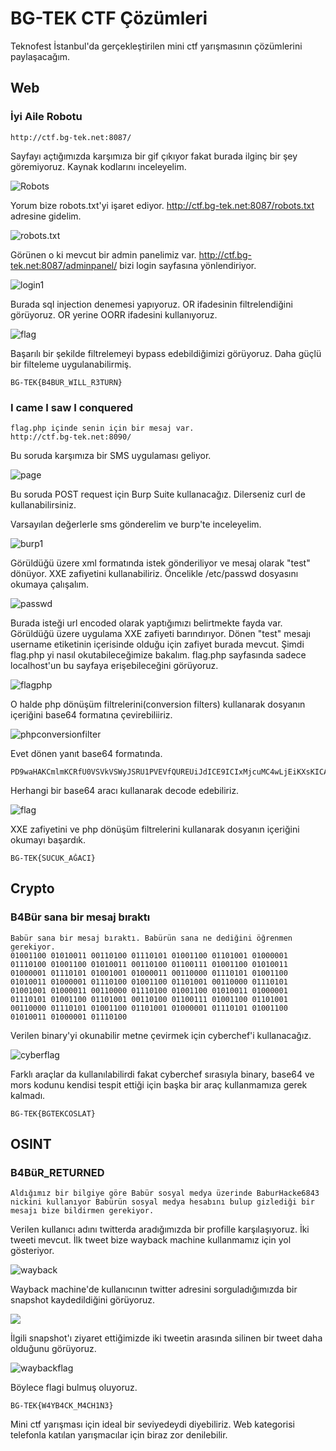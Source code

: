 # BG-TEK CTF Çözümleri

Teknofest İstanbul'da gerçekleştirilen mini ctf yarışmasının çözümlerini paylaşacağım.

## Web

### İyi Aile Robotu

	http://ctf.bg-tek.net:8087/

Sayfayı açtığımızda karşımıza bir gif çıkıyor fakat burada ilginç bir şey göremiyoruz. Kaynak kodlarını inceleyelim.

![Robots](https://s2.loli.net/2023/04/30/oFZxIlCj7J6A4Kc.png)

Yorum bize robots.txt'yi işaret ediyor. http://ctf.bg-tek.net:8087/robots.txt adresine gidelim.

![robots.txt](https://s2.loli.net/2023/04/30/ZWXbUSeF6vqIPHG.png)

Görünen o ki mevcut bir admin panelimiz var. http://ctf.bg-tek.net:8087/adminpanel/ bizi login sayfasına yönlendiriyor.

![login1](https://s2.loli.net/2023/04/30/aeVbSRunQdyXmHv.png)

Burada sql injection denemesi yapıyoruz. OR ifadesinin filtrelendiğini görüyoruz. OR yerine OORR ifadesini kullanıyoruz.

![flag](https://s2.loli.net/2023/04/30/5Ah9uG62SQHINLi.png)

Başarılı bir şekilde filtrelemeyi bypass edebildiğimizi görüyoruz. Daha güçlü bir filteleme uygulanabilirmiş.

	BG-TEK{B4BÜR_WILL_R3TURN}


### I came I saw I conquered

	flag.php içinde senin için bir mesaj var. 
	http://ctf.bg-tek.net:8090/

Bu soruda karşımıza bir SMS uygulaması geliyor.

![page](https://s2.loli.net/2023/04/30/DCW3JgHfUnKh5pk.png)

Bu soruda POST request için Burp Suite kullanacağız. Dilerseniz curl de kullanabilirsiniz.

Varsayılan değerlerle sms gönderelim ve burp'te inceleyelim.

![burp1](https://s2.loli.net/2023/04/30/sLSitpTcR143um6.png)

Görüldüğü üzere xml formatında istek gönderiliyor ve mesaj olarak "test" dönüyor.
XXE zafiyetini kullanabiliriz. Öncelikle /etc/passwd dosyasını okumaya çalışalım.

![passwd](https://s2.loli.net/2023/04/30/lgTEqSLPZ2ckYON.png)

Burada isteği url encoded olarak yaptığımızı belirtmekte fayda var. Görüldüğü üzere uygulama XXE zafiyeti barındırıyor. Dönen "test" mesajı username etiketinin içerisinde olduğu için zafiyet burada mevcut. Şimdi flag.php yi nasıl okutabileceğimize bakalım. flag.php sayfasında sadece localhost'un bu sayfaya erişebileceğini görüyoruz.

![flagphp](https://s2.loli.net/2023/04/30/F6H5zuq8vVR7n14.png)

O halde php dönüşüm filtrelerini(conversion filters) kullanarak dosyanın içeriğini base64 formatına çevirebiliiriz.

![phpconversionfilter](https://s2.loli.net/2023/04/30/atZsxULP7Idbivr.png)

Evet dönen yanıt base64 formatında.

	PD9waHAKCmlmKCRfU0VSVkVSWyJSRU1PVEVfQUREUiJdICE9ICIxMjcuMC4wLjEiKXsKICAgIGVjaG8gIsSwemluc2l6IElQISE8YnIgLz4gU2FkZWNlIGxvY2FsaG9zdCDDvHplcmluZGVuIGdlbGVuIGlzdGVrbGVyIGthYnVsIGVkaWxpci48YnIvPiIuJF9TRVJWRVJbIlJFTU9URV9BRERSIl0uIiE9MTI3LjAuMC4xIjsKICAgIGV4aXQ7Cn1lbHNlewogICAgZWNobyAiQkctVEVLe1NVQ1VLX0HEnkFDSX0iOwp9Cg==

Herhangi bir base64 aracı kullanarak decode edebiliriz.

![flag](https://s2.loli.net/2023/04/30/EHLfP3IogeKT9RQ.png)

XXE zafiyetini ve php dönüşüm filtrelerini kullanarak dosyanın içeriğini okumayı başardık.

	BG-TEK{SUCUK_AĞACI}



## Crypto

### B4Bür sana bir mesaj bıraktı

	Babür sana bir mesaj bıraktı. Babürün sana ne dediğini öğrenmen gerekiyor.
	01001100 01010011 00110100 01110101 01001100 01101001 01000001 01110100 01001100 01010011 00110100 01100111 01001100 01010011 01000001 01110101 01001001 01000011 00110000 01110101 01001100 01010011 01000001 01110100 01001100 01101001 00110000 01110101 01001001 01000011 00110000 01110100 01001100 01010011 01000001 01110101 01001100 01101001 00110100 01100111 01001100 01101001 00110000 01110101 01001100 01101001 01000001 01110101 01001100 01010011 01000001 01110100
Verilen binary'yi okunabilir metne çevirmek için cyberchef'i kullanacağız.

![cyberflag](https://s2.loli.net/2023/04/30/F7B3ILPRrKZmHjU.png)

Farklı araçlar da kullanılabilirdi fakat cyberchef sırasıyla binary, base64 ve mors kodunu kendisi tespit ettiği için başka bir araç kullanmamıza gerek kalmadı.

	BG-TEK{BGTEKCOSLAT}


## OSINT

### B4BüR_RETURNED

	Aldığımız bir bilgiye göre Babür sosyal medya üzerinde BaburHacke6843 nickini kullanıyor Babürün sosyal medya hesabını bulup gizlediği bir mesajı bize bildirmen gerekiyor.

Verilen kullanıcı adını twitterda aradığımızda bir profille karşılaşıyoruz. İki tweeti mevcut. İlk tweet bize wayback machine kullanmamız için yol gösteriyor.

![wayback](https://s2.loli.net/2023/04/30/MIB3LJfNk7ltv6V.png)


Wayback machine'de kullanıcının twitter adresini sorguladığımızda bir snapshot kaydedildiğini görüyoruz.

![](https://s2.loli.net/2023/04/30/CmeZtXky9DHToiV.png)

İlgili snapshot'ı ziyaret ettiğimizde iki tweetin arasında silinen bir tweet daha olduğunu görüyoruz.

![waybackflag](https://s2.loli.net/2023/04/30/Yzj5JlQcOsLCXDw.png)

Böylece flagi bulmuş oluyoruz.

	BG-TEK{W4YB4CK_M4CH1N3}

Mini ctf yarışması için ideal bir seviyedeydi diyebiliriz. Web kategorisi telefonla katılan yarışmacılar için biraz zor denilebilir.